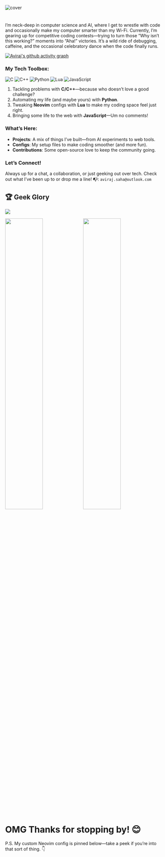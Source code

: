 ![cover](https://github.com/avirsaha/avirsaha/blob/main/Polish_20240904_074755592.jpg)

#


I’m neck-deep in computer science and AI, where I get to wrestle with code and occasionally make my computer smarter than my Wi-Fi. Currently, I’m gearing up for competitive coding contests—trying to turn those “Why isn’t this working?” moments into “Aha!” victories. It’s a wild ride of debugging, caffeine, and the occasional celebratory dance when the code finally runs.


[![Aviraj's github activity graph](https://github-readme-activity-graph.vercel.app/graph?username=avirsaha&theme=github-compact&days=10&area=true)](https://github.com/avirsaha)

### My Tech Toolbox:
![C](https://img.shields.io/badge/c-%2300599C.svg?style=for-the-badge&logo=c&logoColor=white) ![C++](https://img.shields.io/badge/c++-%2300599C.svg?style=for-the-badge&logo=c%2B%2B&logoColor=white) ![Python](https://img.shields.io/badge/python-3670A0?style=for-the-badge&logo=python&logoColor=ffdd54) ![Lua](https://img.shields.io/badge/lua-%232C2D72.svg?style=for-the-badge&logo=lua&logoColor=white) ![JavaScript](https://img.shields.io/badge/javascript-%23323330.svg?style=for-the-badge&logo=javascript&logoColor=%23F7DF1E)

1. Tackling problems with **C/C++**—because who doesn’t love a good challenge?
2. Automating my life (and maybe yours) with **Python**.
3. Tweaking **Neovim** configs with **Lua** to make my coding space feel just right.
4. Bringing some life to the web with **JavaScript**—Um no comments!

### What’s Here:

- **Projects**: A mix of things I’ve built—from AI experiments to web tools.
- **Configs**: My setup files to make coding smoother (and more fun).
- **Contributions**: Some open-source love to keep the community going.

### Let’s Connect!

Always up for a chat, a collaboration, or just geeking out over tech. Check out what I’ve been up to or drop me a line!
📭: `aviraj.saha@outlook.com`



## 🏆 Geek Glory

![](https://github-trophies.vercel.app/?username=avirsaha&theme=radical&no-frame=false&no-bg=false&margin-w=4)

<p>
  <img src="https://github-readme-streak-stats.herokuapp.com/?user=avirsaha&theme=dark&hide_border=true" width="49%" />
  <img src="https://github-readme-stats.vercel.app/api/top-langs/?username=avirsaha&theme=dark&hide_border=true&include_all_commits=false&count_private=true&layout=compact" width="49%" />
</p>

# OMG Thanks for stopping by! 😊  
P.S. My custom Neovim config is pinned below—take a peek if you’re into that sort of thing. 👇
